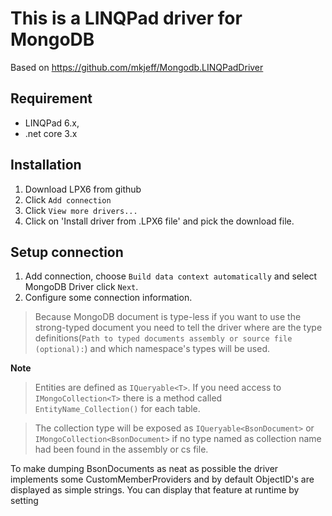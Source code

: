 # This is a LINQPad driver for MongoDB

Based on https://github.com/mkjeff/Mongodb.LINQPadDriver

Requirement
-------------
* LINQPad 6.x, 
* .net core 3.x

Installation
-------------
1. Download LPX6 from github
2. Click `Add connection`
3. Click `View more drivers...`
4. Click on 'Install driver from .LPX6 file' and pick the download file.

 
Setup connection
-------------
1. Add connection, choose `Build data context automatically` and select MongoDB Driver click `Next`.
2. Configure some connection information.
> Because MongoDB document is type-less if you want to use the strong-typed document you need to tell the driver where are the type definitions(`Path to typed documents assembly or source file (optional):`) and which namespace's types will be used.

**Note**
> Entities are defined as ```IQueryable<T>```. If you need access to ```IMongoCollection<T>``` there is a method called ```EntityName_Collection()``` for each table.

> The collection type will be exposed as ```IQueryable<BsonDocument>``` or ```IMongoCollection<BsonDocument>``` if no type named as collection name had been found in the assembly or cs file.


To make dumping BsonDocuments as neat as possible the driver implements some CustomMemberProviders and by default ObjectID's are displayed as simple strings. You can display that feature at runtime by setting 
```MongoDB.LINQPadDriver.MongoDriver.DisableCustomMemberProviders = true;
```
